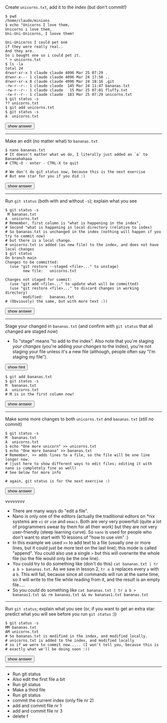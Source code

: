 Create `unicorns.txt`, add it to the index (but don't commit!)

```console
$ pwd
/home/claude/minions
$ echo "Unicorns I love them,
Unicorns i love them,
Uni-Uni-Unicorns, I loove them!

Uni-Unicorns I could pet one
if they were really real..
And they are.
So i bought one so i could pet it.
" > unicorns.txt
$ ls -la
total 24
drwxr-xr-x 3 claude claude 4096 Mar 25 07:29 .
drwxr-x--- 1 claude claude 4096 Mar 24 17:50 ..
drwxr-xr-x 8 claude claude 4096 Mar 24 18:16 .git
-rw-r--r-- 1 claude claude  145 Mar 24 11:47 bananas.txt
-rw-r--r-- 1 claude claude   15 Mar 25 07:01 fluffy.txt
-rw-r--r-- 1 claude claude  183 Mar 25 07:29 unicorns.txt
$ git status -s
?? unicorns.txt
$ git add unicorns.txt
$ git status -s
A  unicorns.txt
```

<!-- .element class="hidden-answer" -->

<button>show answer</button>

---

Make an edit (no matter what) to `bananas.txt`

```console
$ nano bananas.txt
# It doesn't matter what we do, I literally just added an `a` to  Bananahahaaa
# CTRL-O - enter - CTRL-X to quit

# We don't do git status now, because this is the next exercise
# But one star for you if you did :)
```

<!-- .element class="hidden-answer" -->

<button>show answer</button>

---

Run `git status` (both with and without `-s`); explain what you see

```console
$ git status -s
 M bananas.txt
A  unicorns.txt
# Remember, first column is "what is happening in the index",
# Second "what is happening in local directory (relative to index)
# So bananas.txt is unchanged in the index (nothing will happen if you try to commit now)
# but there is a local change.
# unicorns.txt is added (as new file) to the index, and does not have local changes
$ git status
On branch main
Changes to be committed:
  (use "git restore --staged <file>..." to unstage)
        new file:   unicorns.txt

Changes not staged for commit:
  (use "git add <file>..." to update what will be committed)
  (use "git restore <file>..." to discard changes in working directory)
        modified:   bananas.txt
# (Obviously) the same, but with more text :))
```

<!-- .element class="hidden-answer" -->

<button>show answer</button>

---

Stage your changed in `bananas.txt` (and confirm with `git status` that all changed are staged now)

- To "stage" means "to add to the index". Also note that you're staging _your changes_ (you're adding _your changes_ to the index), you're not staging your file unless it's a new file (although, people often say "I'm staging my file").

<!-- .element class="hidden-answer" -->

<button>show hint</button>

```console
$ git add bananas.txt
$ git status -s
M  bananas.txt
A  unicorns.txt
# M is in the first column now!
```

<!-- .element class="hidden-answer" -->

<button>show answer</button>

---

Make some more changes to both `unicorns.txt` and `bananas.txt` (still no commit)

```console
$ git status -s
M  bananas.txt
A  unicorns.txt
$ echo "One more unicorn" >> unicorns.txt
$ echo "One more banana" >> bananas.txt
# Remember, >> adds lines to a file, so the file will be one line longer now.
# (just here to show different ways to edit files; editing it with nano is completely fine as well)
# See below for more info

# again, git status is for the next exercise :)
```

<!-- .element class="hidden-answer" -->

<button>show answer</button>

vvvvvvvv

- There are many ways do "edit a file".
- Nano is only one of the editors (actually the traditional editors on \*nix systems are `vi` or `vim` and `emacs`. Both are very very powerfull (quite a lot of programmers swear by them for all their work) but they are not very user-friendly (steep learning curve). So `nano` is used for people who don't want to start with 10 lessons of "how to use vim" :)
- In this example we used `>>` to add text to a file (usually one or more lines, but it could just be more text on the last line); this mode is called "append". You could also use a single `>` but this will overwrite the whole file (so the file would only be the one line).
- You could try to do something like (don't do this) `cat bananas.txt | tr a b > bananas.txt`. As we saw in lesson 2, `tr a b` replaces every `a` with a `b`. This will fail, because since all commands will run at the same time, so it will write to the file while reading from it, and the result is an empty file.....
- So you _could_ do something like `cat bananas.txt | tr a b > bananas1.txt && rm bananas.txt && mv bananas1.txt bananas.txt`

---

Run `git status`; explain what you see (or, if you want to get an extra star: predict what you will see before you run `git status` :))

```console
$ git status -s
MM bananas.txt
AM unicorns.txt
# So bananas.txt is modified in the index, and modified locally.
# unicorns.txt is added to the index, and modified locally
# so if we were to commit now..... (I won't tell you, because this is
# exactly what we'll be doing soon :))
```

<!-- .element class="hidden-answer" -->

<button>show answer</button>

---

- Run git status
- Also edit the first file a bit
- Run git status
- Make a third file
- Run git status
- commit the current index (only file nr 2)
- add and commit file nr 1
- add and commit file nr 3
- delete f
